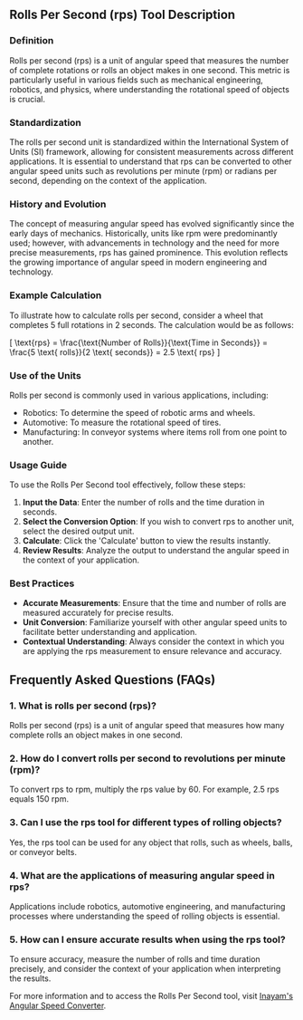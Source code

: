 ## Rolls Per Second (rps) Tool Description

### Definition
Rolls per second (rps) is a unit of angular speed that measures the number of complete rotations or rolls an object makes in one second. This metric is particularly useful in various fields such as mechanical engineering, robotics, and physics, where understanding the rotational speed of objects is crucial.

### Standardization
The rolls per second unit is standardized within the International System of Units (SI) framework, allowing for consistent measurements across different applications. It is essential to understand that rps can be converted to other angular speed units such as revolutions per minute (rpm) or radians per second, depending on the context of the application.

### History and Evolution
The concept of measuring angular speed has evolved significantly since the early days of mechanics. Historically, units like rpm were predominantly used; however, with advancements in technology and the need for more precise measurements, rps has gained prominence. This evolution reflects the growing importance of angular speed in modern engineering and technology.

### Example Calculation
To illustrate how to calculate rolls per second, consider a wheel that completes 5 full rotations in 2 seconds. The calculation would be as follows:

\[ 
\text{rps} = \frac{\text{Number of Rolls}}{\text{Time in Seconds}} = \frac{5 \text{ rolls}}{2 \text{ seconds}} = 2.5 \text{ rps} 
\]

### Use of the Units
Rolls per second is commonly used in various applications, including:
- Robotics: To determine the speed of robotic arms and wheels.
- Automotive: To measure the rotational speed of tires.
- Manufacturing: In conveyor systems where items roll from one point to another.

### Usage Guide
To use the Rolls Per Second tool effectively, follow these steps:
1. **Input the Data**: Enter the number of rolls and the time duration in seconds.
2. **Select the Conversion Option**: If you wish to convert rps to another unit, select the desired output unit.
3. **Calculate**: Click the 'Calculate' button to view the results instantly.
4. **Review Results**: Analyze the output to understand the angular speed in the context of your application.

### Best Practices
- **Accurate Measurements**: Ensure that the time and number of rolls are measured accurately for precise results.
- **Unit Conversion**: Familiarize yourself with other angular speed units to facilitate better understanding and application.
- **Contextual Understanding**: Always consider the context in which you are applying the rps measurement to ensure relevance and accuracy.

## Frequently Asked Questions (FAQs)

### 1. What is rolls per second (rps)?
Rolls per second (rps) is a unit of angular speed that measures how many complete rolls an object makes in one second.

### 2. How do I convert rolls per second to revolutions per minute (rpm)?
To convert rps to rpm, multiply the rps value by 60. For example, 2.5 rps equals 150 rpm.

### 3. Can I use the rps tool for different types of rolling objects?
Yes, the rps tool can be used for any object that rolls, such as wheels, balls, or conveyor belts.

### 4. What are the applications of measuring angular speed in rps?
Applications include robotics, automotive engineering, and manufacturing processes where understanding the speed of rolling objects is essential.

### 5. How can I ensure accurate results when using the rps tool?
To ensure accuracy, measure the number of rolls and time duration precisely, and consider the context of your application when interpreting the results.

For more information and to access the Rolls Per Second tool, visit [Inayam's Angular Speed Converter](https://www.inayam.co/unit-converter/angular_speed).